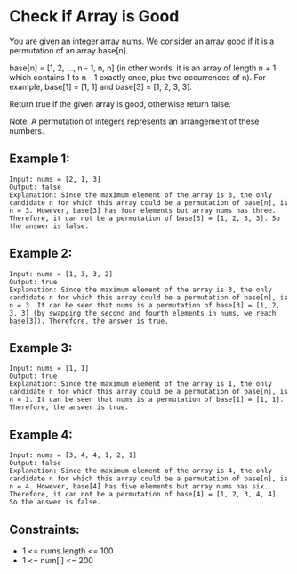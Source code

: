 # Check if Array is Good

You are given an integer array nums. We consider an array good if it is a permutation of an array base[n].

base[n] = [1, 2, ..., n - 1, n, n] (in other words, it is an array of length n + 1 which contains 1 to n - 1 exactly once, plus two occurrences of n). For example, base[1] = [1, 1] and base[3] = [1, 2, 3, 3].

Return true if the given array is good, otherwise return false.

Note: A permutation of integers represents an arrangement of these numbers.

## Example 1:

```
Input: nums = [2, 1, 3]
Output: false
Explanation: Since the maximum element of the array is 3, the only candidate n for which this array could be a permutation of base[n], is n = 3. However, base[3] has four elements but array nums has three. Therefore, it can not be a permutation of base[3] = [1, 2, 3, 3]. So the answer is false.
```

## Example 2:

```
Input: nums = [1, 3, 3, 2]
Output: true
Explanation: Since the maximum element of the array is 3, the only candidate n for which this array could be a permutation of base[n], is n = 3. It can be seen that nums is a permutation of base[3] = [1, 2, 3, 3] (by swapping the second and fourth elements in nums, we reach base[3]). Therefore, the answer is true.
```

## Example 3:

```
Input: nums = [1, 1]
Output: true
Explanation: Since the maximum element of the array is 1, the only candidate n for which this array could be a permutation of base[n], is n = 1. It can be seen that nums is a permutation of base[1] = [1, 1]. Therefore, the answer is true.
```

## Example 4:

```
Input: nums = [3, 4, 4, 1, 2, 1]
Output: false
Explanation: Since the maximum element of the array is 4, the only candidate n for which this array could be a permutation of base[n], is n = 4. However, base[4] has five elements but array nums has six. Therefore, it can not be a permutation of base[4] = [1, 2, 3, 4, 4]. So the answer is false.
```

## Constraints:

- 1 <= nums.length <= 100
- 1 <= num[i] <= 200
